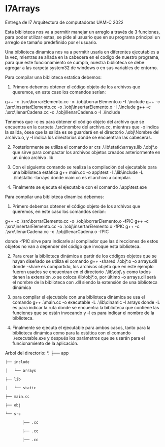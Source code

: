 # I7Arrays
Entrega de I7 Arquitectura de computadoras UAM-C 2022

Esta biblioteca nos va a permitir manejar un arreglo a través de 3 funciones, para poder utilizar estas, se pide al usuario que en su programa principal un arreglo de tamaño predefinido por el usuario. 

Una biblioteca dinamica nos va a permitir usarla en diferentes ejecutables a la vez, mientras se añada en la cabecera en el codigo de nuestro programa, para que este funcionamiento se cumpla, nuestra biblioteca se debe agregar a las carpeta system32 de windows o en sus variables de entorno.

Para compilar una biblioteca estatica debemos:

1.	Primero debemos obtener el código objeto de los archivos que queremos, en este caso los comandos serían: 

g++ -c .\src\borrarElemento.cc -o .\obj\borrarElemento.o -I .\include
g++ -c .\src\insertarElemento.cc -o .\obj\insertarElemento.o -I .\include
g++ -c .\src\llenarCadena.cc -o .\obj\llenarCadena.o -I .\include

Tenemos que -c es para obtener el código objeto del archivo que se encuentra en la carpeta .\src\nombre del archivo.cc, mientras que -o indica la salida, ósea que la salida es se guardará en el directorio .\obj\Nombre del archivo.o, y -I indica los directorios donde se encuentran las cabeceras.

2.	Posteriormente se utiliza el comando ar crs .\lib\static\arrays.lib .\obj\*.o que sirve para compactar los archivos objetos creados anteriormente en un único archivo .lib

3.	Con el siguiente comando se realiza la compilación del ejecutable para una biblioteca estática g++ main.cc -o app\test -I .\lib\include -L .\lib\static -larrays donde main.cc es el archivo a compilar.

4.	Finalmente se ejecuta el ejecutable con el comando .\app\test.exe

Para compilar una biblioteca dinamica debemos:

1.	Primero debemos obtener el código objeto de los archivos que queremos, en este caso los comandos serían: 

g++ -c .\src\borrarElemento.cc -o .\obj\borrarElemento.o -fPIC
g++ -c .\src\insertarElemento.cc -o .\obj\insertarElemento.o -fPIC
g++ -c .\src\llenarCadena.cc -o .\obj\llenarCadena.o -fPIC

donde -fPIC sirve para indicarle al compilador que las direcciones de estos objetos no van a depender del código que invoque esta biblioteca.

2.	Para crear la biblioteca dinámica a partir de los códigos objetos que se hayan diseñado se utiliza el comando g++ -shared .\obj\*.o -o arrays.dll donde -share es compartido, los archivos objeto que en este ejemplo fueron usados se encuentran en el directorio  .\lib\obj\ y como todos tienen la extensión .o se coloca \lib\obj\*.o, por último -o arrays.dll será el nombre de la biblioteca con .dll siendo la extensión de una biblioteca dinámica

3.	para compilar el ejecutable con una biblioteca dinámica se usa el comando g++ .\main.cc -o executable -L .\lib\dinamic -l arrays donde -L es para indicar la ruta donde se encuentra la biblioteca que contiene las funciones que se están invocando y -l es para indicar el nombre de la biblioteca.

4.	Finalmente se ejecuta el ejecutable para ambos casos, tanto para la biblioteca dinámica como para la estática con el comando .\executable.exe y después los parámetros que se usarán para el funcionamiento de la aplicación.

Arbol del directorio:
    *.
	├── app
	
	├── include
	
	│   └── arrays
	
	├── lib
	
	│   └── static
	
	├── main.cc
	
	├── obj
	
	└── src
	
    		├── .cc
		
    		├── .cc
		
    		├── .cc
		
 
